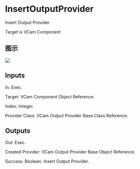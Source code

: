 # InsertOutputProvider

Insert Output Provider

Target is VCam Component

## 图示

![]($-20221218-21284743.png)

## Inputs

In: Exec.

Target: VCam Component Object Reference.

Index: Integer.

Provider Class: VCam Output Provider Base Class Reference.  

## Outputs

Out: Exec.

Created Provider: VCam Output Provider Base Object Reference.

Success: Boolean. Insert Output Provider.

